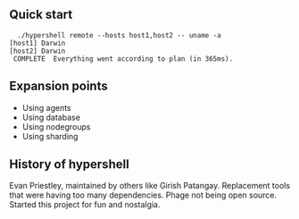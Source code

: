 ## Quick start

```
  ./hypershell remote --hosts host1,host2 -- uname -a
[host1] Darwin
[host2] Darwin
 COMPLETE  Everything went according to plan (in 365ms).
```

## Expansion points

* Using agents
* Using database
* Using nodegroups
* Using sharding

## History of hypershell

Evan Priestley, maintained by others like Girish Patangay. Replacement tools that were having too many dependencies. Phage not being open source. Started this project for fun and nostalgia.


